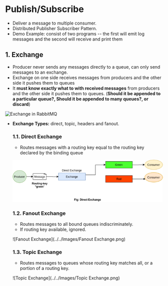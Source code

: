 # Publish/Subscribe 
- Deliver a message to multiple consumer.
- Distributed Publisher Subscriber Pattern.
- Demo Example: consist of two programs -- the first will emit log messages and 
the second will receive and print them

## 1. Exchange
- Producer never sends any messages directly to a queue, can only send messages to an exchange.
- Exchange on one side receives messages from producers and the other side it pushes them to queues
- It **must know exactly what to with received messages** from producers and the other side it pushes them to queues.
(**Should it be appended to a particular queue?, Should it be appended to many queues?, or discard**)

![Exchange in RabbitMQ](https://www.javainuse.com/rabbit-min.JPG)

- **Exchange Types:** direct, topic, headers and fanout.

    ### 1.1. Direct Exchange
    - Routes messages with a routing key equal to the routing key declared by the binding queue
    
    ![Direct Exchange](../../Images/direct_exchange.png)
    
    ### 1.2. Fanout Exchange
    - Routes messages to all bound queues indiscriminately.
    - If routing key available, ignored.
    
    ![Fanout Exchange](../../Images/Fanout Exchange.png)
    
    ### 1.3. Topic Exchange
    - Routes messages to queues whose routing key matches all, or a portion of a routing key.
    
    ![Topic Exchange](../../Images/Topic Exchange.png)
    
    
    
    
    
    